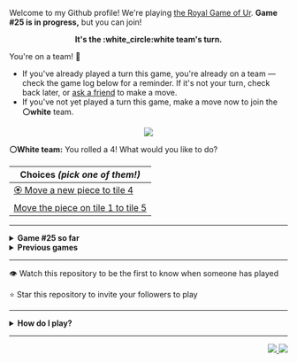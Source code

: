 Welcome to my Github profile!
We're playing
[the Royal Game of Ur](https://en.wikipedia.org/wiki/Royal_Game_of_Ur).
**Game #25 is in progress,** but you can join!

<p align="center">
  <b>It's the
  :white_circle:white
  team's turn.</b>
</p>

You're on a team! :wave:

* If you've already played a turn this game, you're already on a team
  &mdash; check the game log below for a reminder. If it's not your turn,
  check back later, or [ask a
  friend](https://twitter.com/share?text=I'm+playing+The+Royal+Game+of+Ur+on+a+GitHub+profile.+Take+your+turn+at+https://github.com/rossjrw/rossjrw+%23RoyalGameOfUr+%23github) to make a move.
* If you've not yet played a turn this game, make a move now to join the
  **:white_circle:white** team.

<p align="center"><img src="https://raw.githubusercontent.com/rossjrw/rossjrw/play/games/current/board.3831.svg"></p>

  **:white_circle:White team:**
  You rolled a 4!
What would you like to do?

| Choices *(pick one of them!)* |
| --- |
  | [:rosette:    Move a new piece to tile 4](https://github.com/rossjrw/rossjrw/issues/new?title=ur-move-4%400-0&amp;body=Press+Submit%21+You+don%27t+need+to+edit+this+text+or+do+anything+else.%0D%0A%0D%0ABe+aware+that+your+move+can+take+a+minute+or+two+to+process.) |
  | [    Move the piece on tile 1 to tile 5](https://github.com/rossjrw/rossjrw/issues/new?title=ur-move-4%401-0&amp;body=Press+Submit%21+You+don%27t+need+to+edit+this+text+or+do+anything+else.%0D%0A%0D%0ABe+aware+that+your+move+can+take+a+minute+or+two+to+process.) |

-----

<details>
<summary><b>Game #25 so far</b></summary>

## Who's on each team?

<table>
    <thead>
      <tr><th colspan=2>Players in this game</th></tr>
    </thead>
    <tbody>
      <tr>
        <td align="right"><b>Black team</b> :black_circle:</td>
        <td>:white_circle: <b> White team</b></td>
      </tr>
      <tr align="center">
        <td><b><a href="https://github.com/LucasFASouza">@LucasFASouza</a></b> (21)<br><b><a href="https://github.com/RichardBotic">@RichardBotic</a></b> (2)<br><b><a href="https://github.com/vivax3794">@vivax3794</a></b> (1)</td>
        <td><b><a href="https://github.com/MatissesProjects">@MatissesProjects</a></b> (15)<br><b><a href="https://github.com/Casper-Guo">@Casper-Guo</a></b> (10)</td>
      </tr>
    </tbody>
  </table>

## What's happened so far?

| Time | Turn | Event | Issue | Board |
| :---: | :---: | :--- | :---: | :---: |
  | 4th Nov 2024 15:57 | **0** | :white_circle: **[@Casper-Guo](https://github.com/Casper-Guo)** started a new game | [#3782](https://github.com/rossjrw/rossjrw/issues/3782) | [link](https://raw.githubusercontent.com/rossjrw/rossjrw/a1d620094e37da2ad108bec74b6a0ac9d365467d/games/current/board.3782.svg) |
  | 4th Nov 2024 15:58 | **1** | :white_circle: **[@Casper-Guo](https://github.com/Casper-Guo)** moved a white piece onto the board to position 3    | [#3783](https://github.com/rossjrw/rossjrw/issues/3783) | [link](https://raw.githubusercontent.com/rossjrw/rossjrw/b09fd281d59b3c2c35267c37cde6807fb4681c4d/games/current/board.3783.svg) |
  | 4th Nov 2024 16:12 | **2** | :black_circle: **[@LucasFASouza](https://github.com/LucasFASouza)** moved a black piece onto the board to position 3    | [#3784](https://github.com/rossjrw/rossjrw/issues/3784) | [link](https://raw.githubusercontent.com/rossjrw/rossjrw/912902b8bd8c22521bff7c9cf703835635108fb9/games/current/board.3784.svg) |
  | 4th Nov 2024 17:03 | **3** | :white_circle: **[@MatissesProjects](https://github.com/MatissesProjects)** moved a white piece onto the board to position 2    | [#3785](https://github.com/rossjrw/rossjrw/issues/3785) | [link](https://raw.githubusercontent.com/rossjrw/rossjrw/989e4a2d513179ecc37f5f26da0a7663623df964/games/current/board.3785.svg) |
  | 4th Nov 2024 18:00 | **4** | :black_circle: **[@LucasFASouza](https://github.com/LucasFASouza)** moved a black piece from position 3 to position 6    | [#3786](https://github.com/rossjrw/rossjrw/issues/3786) | [link](https://raw.githubusercontent.com/rossjrw/rossjrw/bcc83741329d71009b5788a7147ef098960f9420/games/current/board.3786.svg) |
  | 5th Nov 2024 02:07 | **5** | :white_circle: **[@MatissesProjects](https://github.com/MatissesProjects)** moved a white piece from position 3 to position 4  — claimed a rosette :rosette:  | [#3787](https://github.com/rossjrw/rossjrw/issues/3787) | [link](https://raw.githubusercontent.com/rossjrw/rossjrw/b61ac5111c202e11cd1da9056548760b48a07f7c/games/current/board.3787.svg) |
  | 5th Nov 2024 02:09 | **6** | :white_circle: **[@MatissesProjects](https://github.com/MatissesProjects)** moved a white piece from position 2 to position 5    | [#3788](https://github.com/rossjrw/rossjrw/issues/3788) | [link](https://raw.githubusercontent.com/rossjrw/rossjrw/fb371c1842ca1940f2836eaf490983904da6d8eb/games/current/board.3788.svg) |
  | 5th Nov 2024 12:47 | **7** | :black_circle: **[@LucasFASouza](https://github.com/LucasFASouza)** moved a black piece from position 6 to position 9    | [#3789](https://github.com/rossjrw/rossjrw/issues/3789) | [link](https://raw.githubusercontent.com/rossjrw/rossjrw/5a3403b77be77d2040fbc4523d08e8d8482d6827/games/current/board.3789.svg) |
  | 5th Nov 2024 12:49 | **8** | :white_circle: **[@Casper-Guo](https://github.com/Casper-Guo)** moved a white piece from position 4 to position 6    | [#3790](https://github.com/rossjrw/rossjrw/issues/3790) | [link](https://raw.githubusercontent.com/rossjrw/rossjrw/b586452b82c2f6f111f9d8a324660c8765c2f6b7/games/current/board.3790.svg) |
  | 5th Nov 2024 18:17 | **9** | :black_circle: **[@LucasFASouza](https://github.com/LucasFASouza)** moved a black piece from position 9 to position 12    | [#3791](https://github.com/rossjrw/rossjrw/issues/3791) | [link](https://raw.githubusercontent.com/rossjrw/rossjrw/ea1a1d7f8f3b3901703b870d057ceb67d3e41113/games/current/board.3791.svg) |
  | 5th Nov 2024 19:26 | **10** | :white_circle: **[@Casper-Guo](https://github.com/Casper-Guo)** moved a white piece onto the board to position 1    | [#3792](https://github.com/rossjrw/rossjrw/issues/3792) | [link](https://raw.githubusercontent.com/rossjrw/rossjrw/88583427d196ecfa76745e4aed57471d5354e40a/games/current/board.3792.svg) |
  | 6th Nov 2024 12:54 | **11** | :black_circle: **[@LucasFASouza](https://github.com/LucasFASouza)** ascended a black piece from position 12 :rocket:    | [#3793](https://github.com/rossjrw/rossjrw/issues/3793) | [link](https://raw.githubusercontent.com/rossjrw/rossjrw/a5aa067e32daf5e09dc0a454b8addb7d1ee6fa70/games/current/board.3793.svg) |
  | 6th Nov 2024 17:07 | **12** | :white_circle: **[@MatissesProjects](https://github.com/MatissesProjects)** moved a white piece from position 5 to position 8  — claimed a rosette :rosette:  | [#3794](https://github.com/rossjrw/rossjrw/issues/3794) |  |
  | 6th Nov 2024 17:08 | **13** | :white_circle: **[@MatissesProjects](https://github.com/MatissesProjects)** moved a white piece onto the board to position 2    | [#3795](https://github.com/rossjrw/rossjrw/issues/3795) | [link](https://raw.githubusercontent.com/rossjrw/rossjrw/d44b410ba6b49ab9e1f089f2e7e8596ae13536da/games/current/board.3795.svg) |
  | 6th Nov 2024 17:08 | **14** | :black_circle:  The black team rolled a 0 and their turn was automatically passed | [#3795](https://github.com/rossjrw/rossjrw/issues/3795) | [link](https://raw.githubusercontent.com/rossjrw/rossjrw/57bb1168efeea6e28df7990ec67687fa43af6620/games/current/board.3795.svg) |
  | 6th Nov 2024 17:09 | **15** | :white_circle: **[@MatissesProjects](https://github.com/MatissesProjects)** moved a white piece from position 2 to position 4  — claimed a rosette :rosette:  | [#3796](https://github.com/rossjrw/rossjrw/issues/3796) | [link](https://raw.githubusercontent.com/rossjrw/rossjrw/2dbcb5c3ca5babb0ff6680c9bcc2d61648994980/games/current/board.3796.svg) |
  | 6th Nov 2024 17:09 | **16** | :white_circle: **[@MatissesProjects](https://github.com/MatissesProjects)** moved a white piece onto the board to position 2    | [#3797](https://github.com/rossjrw/rossjrw/issues/3797) | [link](https://raw.githubusercontent.com/rossjrw/rossjrw/34f098276ff770b6f4ec7d41ef2c85ea028dd7ab/games/current/board.3797.svg) |
  | 6th Nov 2024 17:26 | **17** | :black_circle: **[@LucasFASouza](https://github.com/LucasFASouza)** moved a black piece onto the board to position 1    | [#3798](https://github.com/rossjrw/rossjrw/issues/3798) | [link](https://raw.githubusercontent.com/rossjrw/rossjrw/45316ec65fc0d711501503b60f10393f5a2ddbd8/games/current/board.3798.svg) |
  | 6th Nov 2024 17:46 | **18** | :white_circle: **[@MatissesProjects](https://github.com/MatissesProjects)** moved a white piece from position 6 to position 9    | [#3799](https://github.com/rossjrw/rossjrw/issues/3799) | [link](https://raw.githubusercontent.com/rossjrw/rossjrw/9bf7702503da634933b3f84d760b4717e0e26660/games/current/board.3799.svg) |
  | 6th Nov 2024 17:56 | **19** | :black_circle: **[@LucasFASouza](https://github.com/LucasFASouza)** moved a black piece from position 1 to position 4  — claimed a rosette :rosette:  | [#3800](https://github.com/rossjrw/rossjrw/issues/3800) | [link](https://raw.githubusercontent.com/rossjrw/rossjrw/826bbb0585a2645eff775192da843fba8b77ada5/games/current/board.3800.svg) |
  | 6th Nov 2024 17:57 | **20** | :black_circle: **[@LucasFASouza](https://github.com/LucasFASouza)** moved a black piece onto the board to position 3    | [#3801](https://github.com/rossjrw/rossjrw/issues/3801) | [link](https://raw.githubusercontent.com/rossjrw/rossjrw/2a3dea9ae9548126fc9e46ebf15ac56f8f88b6a4/games/current/board.3801.svg) |
  | 7th Nov 2024 18:45 | **21** | :white_circle: **[@MatissesProjects](https://github.com/MatissesProjects)** moved a white piece from position 8 to position 10    | [#3802](https://github.com/rossjrw/rossjrw/issues/3802) | [link](https://raw.githubusercontent.com/rossjrw/rossjrw/d06ac975bbb925005d89761837056b2dd35227c7/games/current/board.3802.svg) |
  | 9th Nov 2024 11:31 | **22** | :black_circle: **[@RichardBotic](https://github.com/RichardBotic)** moved a black piece from position 3 to position 5    | [#3803](https://github.com/rossjrw/rossjrw/issues/3803) | [link](https://raw.githubusercontent.com/rossjrw/rossjrw/855683d0fbfa9d5db039685c30e867ad0ae7df2f/games/current/board.3803.svg) |
  | 9th Nov 2024 23:11 | **23** | :white_circle: **[@MatissesProjects](https://github.com/MatissesProjects)** moved a white piece from position 9 to position 11    | [#3804](https://github.com/rossjrw/rossjrw/issues/3804) |  |
  | 10th Nov 2024 19:57 | **24** | :black_circle: **[@LucasFASouza](https://github.com/LucasFASouza)** moved a black piece from position 5 to position 8  — claimed a rosette :rosette:  | [#3805](https://github.com/rossjrw/rossjrw/issues/3805) |  |
  | 10th Nov 2024 19:57 | **25** | :black_circle:  The black team rolled a 0 and their turn was automatically passed | [#3805](https://github.com/rossjrw/rossjrw/issues/3805) | [link](https://raw.githubusercontent.com/rossjrw/rossjrw/0c00152d4acbcf714a15c51652fbb592446f2c71/games/current/board.3805.svg) |
  | 10th Nov 2024 19:57 | **26** | :white_circle:  The white team rolled a 0 and their turn was automatically passed | [#3805](https://github.com/rossjrw/rossjrw/issues/3805) | [link](https://raw.githubusercontent.com/rossjrw/rossjrw/83c15bd357a5cb56752bfd271646ff4e0708ffa2/games/current/board.3805.svg) |
  | 10th Nov 2024 19:57 | **27** | :black_circle: **[@LucasFASouza](https://github.com/LucasFASouza)** moved a black piece from position 8 to position 10 — captured a white piece :crossed_swords:   | [#3806](https://github.com/rossjrw/rossjrw/issues/3806) | [link](https://raw.githubusercontent.com/rossjrw/rossjrw/d0944e9cb1912641ba0f65bccacc49394a7f4de1/games/current/board.3806.svg) |
  | 10th Nov 2024 22:56 | **28** | :white_circle: **[@MatissesProjects](https://github.com/MatissesProjects)** moved a white piece from position 11 to position 13    | [#3807](https://github.com/rossjrw/rossjrw/issues/3807) | [link](https://raw.githubusercontent.com/rossjrw/rossjrw/0431ab54242fddc7c24559aa4563f2af90df0d46/games/current/board.3807.svg) |
  | 11th Nov 2024 17:45 | **29** | :black_circle: **[@LucasFASouza](https://github.com/LucasFASouza)** moved a black piece from position 10 to position 11    | [#3808](https://github.com/rossjrw/rossjrw/issues/3808) | [link](https://raw.githubusercontent.com/rossjrw/rossjrw/a9bc11d2f08bce428ce6865f761cef7ab6bcb6f4/games/current/board.3808.svg) |
  | 11th Nov 2024 18:10 | **30** | :white_circle: **[@Casper-Guo](https://github.com/Casper-Guo)** moved a white piece from position 1 to position 3    | [#3809](https://github.com/rossjrw/rossjrw/issues/3809) | [link](https://raw.githubusercontent.com/rossjrw/rossjrw/6163afdea56b1e68d6ddea0ede3083c45a6a03b9/games/current/board.3809.svg) |
  | 11th Nov 2024 19:16 | **31** | :black_circle: **[@LucasFASouza](https://github.com/LucasFASouza)** ascended a black piece from position 11 :rocket:    | [#3810](https://github.com/rossjrw/rossjrw/issues/3810) | [link](https://raw.githubusercontent.com/rossjrw/rossjrw/0ae4f2d20d2bdc878f5ad4f576a97261c3154c85/games/current/board.3810.svg) |
  | 11th Nov 2024 19:23 | **32** | :white_circle: **[@Casper-Guo](https://github.com/Casper-Guo)** ascended a white piece from position 13 :rocket:    | [#3812](https://github.com/rossjrw/rossjrw/issues/3812) | [link](https://raw.githubusercontent.com/rossjrw/rossjrw/7e877216d5251e6d658e5bd759381ebab5a0c5b7/games/current/board.3812.svg) |
  | 11th Nov 2024 19:34 | **33** | :black_circle: **[@LucasFASouza](https://github.com/LucasFASouza)** moved a black piece onto the board to position 3    | [#3813](https://github.com/rossjrw/rossjrw/issues/3813) | [link](https://raw.githubusercontent.com/rossjrw/rossjrw/123459d936d0ea3007181ad769c744c852a2749d/games/current/board.3813.svg) |
  | 11th Nov 2024 23:13 | **34** | :white_circle: **[@MatissesProjects](https://github.com/MatissesProjects)** moved a white piece from position 3 to position 5    | [#3814](https://github.com/rossjrw/rossjrw/issues/3814) | [link](https://raw.githubusercontent.com/rossjrw/rossjrw/2555c2d431f019622f4b0c18e3ad5e60aa35c0a8/games/current/board.3814.svg) |
  | 13th Nov 2024 13:04 | **35** | :black_circle: **[@LucasFASouza](https://github.com/LucasFASouza)** moved a black piece from position 4 to position 5 — captured a white piece :crossed_swords:   | [#3815](https://github.com/rossjrw/rossjrw/issues/3815) | [link](https://raw.githubusercontent.com/rossjrw/rossjrw/df226daf1346adc29ef25d5e61f3bf7195f6eed0/games/current/board.3815.svg) |
  | 15th Nov 2024 07:04 | **36** | :white_circle: **[@MatissesProjects](https://github.com/MatissesProjects)** moved a white piece from position 2 to position 5 — captured a black piece :crossed_swords:   | [#3816](https://github.com/rossjrw/rossjrw/issues/3816) | [link](https://raw.githubusercontent.com/rossjrw/rossjrw/bf0df58e6fbec1f111dae2c628c40537fcd1fd89/games/current/board.3816.svg) |
  | 18th Nov 2024 12:24 | **37** | :black_circle: **[@LucasFASouza](https://github.com/LucasFASouza)** moved a black piece from position 3 to position 5 — captured a white piece :crossed_swords:   | [#3817](https://github.com/rossjrw/rossjrw/issues/3817) | [link](https://raw.githubusercontent.com/rossjrw/rossjrw/037b871e71ddec32bc1149433c41d64dc5984ea9/games/current/board.3817.svg) |
  | 18th Nov 2024 13:51 | **38** | :white_circle: **[@Casper-Guo](https://github.com/Casper-Guo)** moved a white piece from position 4 to position 5 — captured a black piece :crossed_swords:   | [#3818](https://github.com/rossjrw/rossjrw/issues/3818) | [link](https://raw.githubusercontent.com/rossjrw/rossjrw/0a55d466d84e088bcce7b4c82021508917054900/games/current/board.3818.svg) |
  | 19th Nov 2024 17:27 | **39** | :black_circle: **[@LucasFASouza](https://github.com/LucasFASouza)** moved a black piece onto the board to position 1    | [#3819](https://github.com/rossjrw/rossjrw/issues/3819) | [link](https://raw.githubusercontent.com/rossjrw/rossjrw/6bd76bc8dbe4e0ce77f1f12e0eec17a0d5305449/games/current/board.3819.svg) |
  | 19th Nov 2024 17:53 | **40** | :white_circle: **[@Casper-Guo](https://github.com/Casper-Guo)** moved a white piece from position 5 to position 6    | [#3820](https://github.com/rossjrw/rossjrw/issues/3820) | [link](https://raw.githubusercontent.com/rossjrw/rossjrw/008955b2526f59575ce07d5ad2c65a1cfcf62774/games/current/board.3820.svg) |
  | 20th Nov 2024 00:01 | **41** | :black_circle: **[@LucasFASouza](https://github.com/LucasFASouza)** moved a black piece onto the board to position 2    | [#3821](https://github.com/rossjrw/rossjrw/issues/3821) | [link](https://raw.githubusercontent.com/rossjrw/rossjrw/7537d55c00d961c3e2aa1b9ed14dc707f8d43c16/games/current/board.3821.svg) |
  | 20th Nov 2024 04:45 | **42** | :white_circle: **[@MatissesProjects](https://github.com/MatissesProjects)** moved a white piece from position 6 to position 7    | [#3822](https://github.com/rossjrw/rossjrw/issues/3822) | [link](https://raw.githubusercontent.com/rossjrw/rossjrw/99f384e63f70f5fc6d888f15c177364629836d27/games/current/board.3822.svg) |
  | 21st Nov 2024 06:00 | **43** | :black_circle: **[@RichardBotic](https://github.com/RichardBotic)** moved a black piece from position 2 to position 3    | [#3823](https://github.com/rossjrw/rossjrw/issues/3823) | [link](https://raw.githubusercontent.com/rossjrw/rossjrw/5dff359dfa877a418844986284a941d6f57b3531/games/current/board.3823.svg) |
  | 21st Nov 2024 21:03 | **44** | :white_circle: **[@MatissesProjects](https://github.com/MatissesProjects)** moved a white piece from position 7 to position 9    | [#3824](https://github.com/rossjrw/rossjrw/issues/3824) | [link](https://raw.githubusercontent.com/rossjrw/rossjrw/0c4a9b674b67a99e6b55d70958873b4a41ee2da8/games/current/board.3824.svg) |
  | 22nd Nov 2024 14:28 | **45** | :black_circle: **[@LucasFASouza](https://github.com/LucasFASouza)** moved a black piece from position 3 to position 4  — claimed a rosette :rosette:  | [#3825](https://github.com/rossjrw/rossjrw/issues/3825) | [link](https://raw.githubusercontent.com/rossjrw/rossjrw/30872519e35ea2a017d26ff951b97e8539c5347d/games/current/board.3825.svg) |
  | 22nd Nov 2024 16:12 | **46** | :black_circle: **[@LucasFASouza](https://github.com/LucasFASouza)** moved a black piece from position 4 to position 6    | [#3826](https://github.com/rossjrw/rossjrw/issues/3826) | [link](https://raw.githubusercontent.com/rossjrw/rossjrw/88f81ddd39ddabd8ed849f583dbc7d77519d7910/games/current/board.3826.svg) |
  | 22nd Nov 2024 17:44 | **47** | :white_circle: **[@Casper-Guo](https://github.com/Casper-Guo)** moved a white piece onto the board to position 1    | [#3827](https://github.com/rossjrw/rossjrw/issues/3827) | [link](https://raw.githubusercontent.com/rossjrw/rossjrw/221f36a63633b6f63242cc7e7da15b1883f14204/games/current/board.3827.svg) |
  | 24th Nov 2024 02:54 | **48** | :black_circle: **[@vivax3794](https://github.com/vivax3794)** moved a black piece from position 6 to position 7    | [#3828](https://github.com/rossjrw/rossjrw/issues/3828) | [link](https://raw.githubusercontent.com/rossjrw/rossjrw/b150742d8d0ff5e4eda16f6003894dff2dab5808/games/current/board.3828.svg) |
  | 24th Nov 2024 05:10 | **49** | :white_circle: **[@Casper-Guo](https://github.com/Casper-Guo)** moved a white piece from position 9 to position 11    | [#3829](https://github.com/rossjrw/rossjrw/issues/3829) | [link](https://raw.githubusercontent.com/rossjrw/rossjrw/9badce074b0946ca13445caaf6bdede800b43bb1/games/current/board.3829.svg) |
  | 25th Nov 2024 16:49 | **50** | :black_circle: **[@LucasFASouza](https://github.com/LucasFASouza)** moved a black piece from position 1 to position 4  — claimed a rosette :rosette:  | [#3830](https://github.com/rossjrw/rossjrw/issues/3830) | [link](https://raw.githubusercontent.com/rossjrw/rossjrw/150c4ccc8667c1bedb452954f6f9335f028d5f74/games/current/board.3830.svg) |
  | 25th Nov 2024 16:49 | **51** | :black_circle: **[@LucasFASouza](https://github.com/LucasFASouza)** moved a black piece from position 7 to position 11 — captured a white piece :crossed_swords:   | [#3831](https://github.com/rossjrw/rossjrw/issues/3831) |  |

</details>

<details>
<summary><b>Previous games</b></summary>

## Previous games

1. A game was started on 30th Jul 2020 by **[@rossjrw](https://github.com/rossjrw)** and ended on 4th Dec 2020. 
   * The :white_circle:white team won. 
   * 64 players played 166 moves across 4 months and 5 days. 
   * The :black_circle:black team captured 9 white pieces and claimed 12 rosettes. 
   * The :white_circle:white team captured 10 black pieces and claimed 18 rosettes. 
   * The MVP of the winning team was **[@1ethanhansen](https://github.com/1ethanhansen)**, who played 48 moves. 
   * The winning move was made by **[@qbtl](https://github.com/qbtl)** ([#269](https://github.com/rossjrw/rossjrw/issues/269)).
1. A game was started on 4th Dec 2020 by **[@1ethanhansen](https://github.com/1ethanhansen)** and ended on 11th Jan 2021. 
   * The :black_circle:black team won. 
   * 27 players played 145 moves across 1 month and 1 week. 
   * The :black_circle:black team captured 7 white pieces and claimed 16 rosettes. 
   * The :white_circle:white team captured 6 black pieces and claimed 14 rosettes. 
   * The MVP of the winning team was **[@shpatrickguo](https://github.com/shpatrickguo)**, who played 26 moves. 
   * The winning move was made by **[@shpatrickguo](https://github.com/shpatrickguo)** ([#424](https://github.com/rossjrw/rossjrw/issues/424)).
1. A game was started on 11th Jan 2021 by **[@BaptisteMartinet](https://github.com/BaptisteMartinet)** and ended on 11th Feb 2021. 
   * The :white_circle:white team won. 
   * 17 players played 118 moves across 1 month and 12 hours. 
   * The :black_circle:black team captured 2 white pieces and claimed 11 rosettes. 
   * The :white_circle:white team captured 8 black pieces and claimed 14 rosettes. 
   * The MVP of the winning team was **[@1ethanhansen](https://github.com/1ethanhansen)**, who played 45 moves. 
   * The winning move was made by **[@1ethanhansen](https://github.com/1ethanhansen)** ([#535](https://github.com/rossjrw/rossjrw/issues/535)).
1. A game was started on 11th Feb 2021 by **[@1ethanhansen](https://github.com/1ethanhansen)** and ended on 5th Mar 2021. 
   * The :white_circle:white team won. 
   * 17 players played 175 moves across 3 weeks and 22 hours. 
   * The :black_circle:black team captured 12 white pieces and claimed 17 rosettes. 
   * The :white_circle:white team captured 13 black pieces and claimed 18 rosettes. 
   * The MVP of the winning team was **[@1ethanhansen](https://github.com/1ethanhansen)**, who played 48 moves. 
   * The winning move was made by **[@1ethanhansen](https://github.com/1ethanhansen)** ([#702](https://github.com/rossjrw/rossjrw/issues/702)).
1. A game was started on 6th Mar 2021 by **[@shpatrickguo](https://github.com/shpatrickguo)** and ended on 10th May 2021. 
   * The :black_circle:black team won. 
   * 42 players played 162 moves across 2 months and 4 days. 
   * The :black_circle:black team captured 12 white pieces and claimed 17 rosettes. 
   * The :white_circle:white team captured 9 black pieces and claimed 19 rosettes. 
   * The MVP of the winning team was **[@shpatrickguo](https://github.com/shpatrickguo)**, who played 22 moves. 
   * The winning move was made by **[@crxssed7](https://github.com/crxssed7)** ([#864](https://github.com/rossjrw/rossjrw/issues/864)).
1. A game was started on 10th May 2021 by **[@HAUDRAUFHAUN](https://github.com/HAUDRAUFHAUN)** and ended on 17th Jul 2021. 
   * The :white_circle:white team won. 
   * 34 players played 167 moves across 2 months and 6 days. 
   * The :black_circle:black team captured 7 white pieces and claimed 14 rosettes. 
   * The :white_circle:white team captured 10 black pieces and claimed 18 rosettes. 
   * The MVP of the winning team was **[@1ethanhansen](https://github.com/1ethanhansen)**, who played 31 moves. 
   * The winning move was made by **[@1ethanhansen](https://github.com/1ethanhansen)** ([#1024](https://github.com/rossjrw/rossjrw/issues/1024)).
1. A game was started on 17th Jul 2021 by **[@1ethanhansen](https://github.com/1ethanhansen)** and ended on 19th Oct 2021. 
   * The :black_circle:black team won. 
   * 48 players played 153 moves across 3 months and 3 days. 
   * The :black_circle:black team captured 6 white pieces and claimed 17 rosettes. 
   * The :white_circle:white team captured 6 black pieces and claimed 15 rosettes. 
   * The MVP of the winning team was **[@PkmnQ](https://github.com/PkmnQ)**, who played 13 moves. 
   * The winning move was made by **[@OmKakatkar](https://github.com/OmKakatkar)** ([#1175](https://github.com/rossjrw/rossjrw/issues/1175)).
1. A game was started on 19th Oct 2021 by **[@OmKakatkar](https://github.com/OmKakatkar)** and ended on 29th Oct 2021. 
   * The :white_circle:white team won. 
   * 13 players played 135 moves across 1 week and 3 days. 
   * The :black_circle:black team captured 5 white pieces and claimed 13 rosettes. 
   * The :white_circle:white team captured 6 black pieces and claimed 15 rosettes. 
   * The MVP of the winning team was **[@Timemaster111](https://github.com/Timemaster111)**, who played 46 moves. 
   * The winning move was made by **[@Timemaster111](https://github.com/Timemaster111)** ([#1342](https://github.com/rossjrw/rossjrw/issues/1342)).
1. A game was started on 29th Oct 2021 by **[@jbmagination](https://github.com/jbmagination)** and ended on 15th May 2022. 
   * The :white_circle:white team won. 
   * 80 players played 187 moves across 6 months and 2 weeks. 
   * The :black_circle:black team captured 11 white pieces and claimed 17 rosettes. 
   * The :white_circle:white team captured 13 black pieces and claimed 19 rosettes. 
   * The MVP of the winning team was **[@nirakon](https://github.com/nirakon)**, who played 18 moves. 
   * The winning move was made by **[@Madflows](https://github.com/Madflows)** ([#1534](https://github.com/rossjrw/rossjrw/issues/1534)).
1. A game was started on 15th May 2022 by **[@VikashPR](https://github.com/VikashPR)** and ended on 29th Dec 2022. 
   * The :white_circle:white team won. 
   * 109 players played 177 moves across 7 months and 2 weeks. 
   * The :black_circle:black team captured 9 white pieces and claimed 23 rosettes. 
   * The :white_circle:white team captured 11 black pieces and claimed 19 rosettes. 
   * The MVP of the winning team was **[@LAPCoder](https://github.com/LAPCoder)**, who played 11 moves. 
   * The winning move was made by **[@LAPCoder](https://github.com/LAPCoder)** ([#1726](https://github.com/rossjrw/rossjrw/issues/1726)).
1. A game was started on 29th Dec 2022 by **[@CostasAK](https://github.com/CostasAK)** and ended on 30th Dec 2022. 
   * The :black_circle:black team won. 
   * 4 players played 121 moves across 19 hours and 41 minutes. 
   * The :black_circle:black team captured 6 white pieces and claimed 14 rosettes. 
   * The :white_circle:white team captured 4 black pieces and claimed 15 rosettes. 
   * The MVP of the winning team was **[@CostasAK](https://github.com/CostasAK)**, who played 59 moves. 
   * The winning move was made by **[@CostasAK](https://github.com/CostasAK)** ([#1844](https://github.com/rossjrw/rossjrw/issues/1844)).
1. A game was started on 30th Dec 2022 by **[@TejaTadepalli](https://github.com/TejaTadepalli)** and ended on 27th Jan 2023. 
   * The :white_circle:white team won. 
   * 17 players played 158 moves across 4 weeks and 1 hour. 
   * The :black_circle:black team captured 9 white pieces and claimed 18 rosettes. 
   * The :white_circle:white team captured 12 black pieces and claimed 18 rosettes. 
   * The MVP of the winning team was **[@TejaTadepalli](https://github.com/TejaTadepalli)**, who played 59 moves. 
   * The winning move was made by **[@TejaTadepalli](https://github.com/TejaTadepalli)** ([#1994](https://github.com/rossjrw/rossjrw/issues/1994)).
1. A game was started on 27th Jan 2023 by **[@TejaTadepalli](https://github.com/TejaTadepalli)** and ended on 14th Mar 2023. 
   * The :white_circle:white team won. 
   * 20 players played 153 moves across 1 month and 2 weeks. 
   * The :black_circle:black team captured 6 white pieces and claimed 17 rosettes. 
   * The :white_circle:white team captured 6 black pieces and claimed 16 rosettes. 
   * The MVP of the winning team was **[@TejaTadepalli](https://github.com/TejaTadepalli)**, who played 65 moves. 
   * The winning move was made by **[@TejaTadepalli](https://github.com/TejaTadepalli)** ([#2145](https://github.com/rossjrw/rossjrw/issues/2145)).
1. A game was started on 14th Mar 2023 by **[@Murdeala](https://github.com/Murdeala)** and ended on 13th Apr 2023. 
   * The :white_circle:white team won. 
   * 19 players played 141 moves across 4 weeks and 1 day. 
   * The :black_circle:black team captured 4 white pieces and claimed 18 rosettes. 
   * The :white_circle:white team captured 12 black pieces and claimed 16 rosettes. 
   * The MVP of the winning team was **[@CostasAK](https://github.com/CostasAK)**, who played 71 moves. 
   * The winning move was made by **[@CostasAK](https://github.com/CostasAK)** ([#2275](https://github.com/rossjrw/rossjrw/issues/2275)).
1. A game was started on 13th Apr 2023 by **[@thisiscoding1234](https://github.com/thisiscoding1234)** and ended on 7th Jul 2023. 
   * The :black_circle:black team won. 
   * 48 players played 122 moves across 2 months and 3 weeks. 
   * The :black_circle:black team captured 11 white pieces and claimed 15 rosettes. 
   * The :white_circle:white team captured 4 black pieces and claimed 9 rosettes. 
   * The MVP of the winning team was **[@Murdeala](https://github.com/Murdeala)**, who played 37 moves. 
   * The winning move was made by **[@WKL10086](https://github.com/WKL10086)** ([#2460](https://github.com/rossjrw/rossjrw/issues/2460)).
1. A game was started on 7th Jul 2023 by **[@kztera](https://github.com/kztera)** and ended on 26th Oct 2023. 
   * The :white_circle:white team won. 
   * 38 players played 142 moves across 3 months and 2 weeks. 
   * The :black_circle:black team captured 5 white pieces and claimed 14 rosettes. 
   * The :white_circle:white team captured 12 black pieces and claimed 14 rosettes. 
   * The MVP of the winning team was **[@CostasAK](https://github.com/CostasAK)**, who played 53 moves. 
   * The winning move was made by **[@CostasAK](https://github.com/CostasAK)** ([#2612](https://github.com/rossjrw/rossjrw/issues/2612)).
1. A game was started on 27th Oct 2023 by **[@blacksmithop](https://github.com/blacksmithop)** and ended on 3rd Dec 2023. 
   * The :black_circle:black team won. 
   * 22 players played 55 moves across 1 month and 6 days. 
   * The :black_circle:black team captured 5 white pieces and claimed 11 rosettes. 
   * The :white_circle:white team captured 0 black pieces and claimed 3 rosettes. 
   * The MVP of the winning team was **[@CostasAK](https://github.com/CostasAK)**, who played 26 moves. 
   * The winning move was made by **[@CostasAK](https://github.com/CostasAK)** ([#2664](https://github.com/rossjrw/rossjrw/issues/2664)).
1. A game was started on 4th Dec 2023 by **[@joshuajohncohen](https://github.com/joshuajohncohen)** and ended on 11th Apr 2024. 
   * The :black_circle:black team won. 
   * 44 players played 133 moves across 4 months and 6 days. 
   * The :black_circle:black team captured 11 white pieces and claimed 16 rosettes. 
   * The :white_circle:white team captured 5 black pieces and claimed 12 rosettes. 
   * The MVP of the winning team was **[@CostasAK](https://github.com/CostasAK)**, who played 49 moves. 
   * The winning move was made by **[@tassiaaccioly](https://github.com/tassiaaccioly)** ([#2796](https://github.com/rossjrw/rossjrw/issues/2796)).
1. A game was started on 11th Apr 2024 by **[@tassiaaccioly](https://github.com/tassiaaccioly)** and ended on 12th May 2024. 
   * The :white_circle:white team won. 
   * 16 players played 206 moves across 1 month and 22 hours. 
   * The :black_circle:black team captured 13 white pieces and claimed 22 rosettes. 
   * The :white_circle:white team captured 16 black pieces and claimed 25 rosettes. 
   * The MVP of the winning team was **[@Casper-Guo](https://github.com/Casper-Guo)**, who played 75 moves. 
   * The winning move was made by **[@Casper-Guo](https://github.com/Casper-Guo)** ([#2985](https://github.com/rossjrw/rossjrw/issues/2985)).
1. A game was started on 12th May 2024 by **[@Casper-Guo](https://github.com/Casper-Guo)** and ended on 10th Jun 2024. 
   * The :white_circle:white team won. 
   * 14 players played 157 moves across 4 weeks and 1 day. 
   * The :black_circle:black team captured 9 white pieces and claimed 15 rosettes. 
   * The :white_circle:white team captured 9 black pieces and claimed 16 rosettes. 
   * The MVP of the winning team was **[@Casper-Guo](https://github.com/Casper-Guo)**, who played 51 moves. 
   * The winning move was made by **[@Casper-Guo](https://github.com/Casper-Guo)** ([#3139](https://github.com/rossjrw/rossjrw/issues/3139)).
1. A game was started on 10th Jun 2024 by **[@Casper-Guo](https://github.com/Casper-Guo)** and ended on 16th Jul 2024. 
   * The :black_circle:black team won. 
   * 16 players played 171 moves across 1 month and 5 days. 
   * The :black_circle:black team captured 15 white pieces and claimed 18 rosettes. 
   * The :white_circle:white team captured 12 black pieces and claimed 20 rosettes. 
   * The MVP of the winning team was **[@tassiaaccioly](https://github.com/tassiaaccioly)**, who played 75 moves. 
   * The winning move was made by **[@tassiaaccioly](https://github.com/tassiaaccioly)** ([#3309](https://github.com/rossjrw/rossjrw/issues/3309)).
1. A game was started on 16th Jul 2024 by **[@tassiaaccioly](https://github.com/tassiaaccioly)** and ended on 30th Sep 2024. 
   * The :white_circle:white team won. 
   * 27 players played 192 moves across 2 months and 2 weeks. 
   * The :black_circle:black team captured 10 white pieces and claimed 20 rosettes. 
   * The :white_circle:white team captured 13 black pieces and claimed 23 rosettes. 
   * The MVP of the winning team was **[@huuquyet](https://github.com/huuquyet)**, who played 36 moves. 
   * The winning move was made by **[@AdityaSreevatsaK](https://github.com/AdityaSreevatsaK)** ([#3494](https://github.com/rossjrw/rossjrw/issues/3494)).
1. A game was started on 30th Sep 2024 by **[@AdityaSreevatsaK](https://github.com/AdityaSreevatsaK)** and ended on 17th Oct 2024. 
   * The :white_circle:white team won. 
   * 12 players played 145 moves across 2 weeks and 3 days. 
   * The :black_circle:black team captured 6 white pieces and claimed 19 rosettes. 
   * The :white_circle:white team captured 6 black pieces and claimed 16 rosettes. 
   * The MVP of the winning team was **[@Casper-Guo](https://github.com/Casper-Guo)**, who played 37 moves. 
   * The winning move was made by **[@Casper-Guo](https://github.com/Casper-Guo)** ([#3630](https://github.com/rossjrw/rossjrw/issues/3630)).
1. A game was started on 17th Oct 2024 by **[@Casper-Guo](https://github.com/Casper-Guo)** and ended on 4th Nov 2024. 
   * The :white_circle:white team won. 
   * 7 players played 156 moves across 2 weeks and 3 days. 
   * The :black_circle:black team captured 8 white pieces and claimed 18 rosettes. 
   * The :white_circle:white team captured 7 black pieces and claimed 22 rosettes. 
   * The MVP of the winning team was **[@Casper-Guo](https://github.com/Casper-Guo)**, who played 64 moves. 
   * The winning move was made by **[@Casper-Guo](https://github.com/Casper-Guo)** ([#3781](https://github.com/rossjrw/rossjrw/issues/3781)).

</details>

-----

:eye: Watch this repository to be the first to know when someone has played

:star: Star this repository to invite your followers to play

-----

<details>
<summary><b>How do I play?</b></summary>

## Rules of the game

It's the **:white_circle:white** team versus the **:black_circle:black**
team.

The first team to **:rocket:ascend** all 7 of their pieces **:crown:wins**.
Your goal is to achieve that, and to block the other team from doing the
same.

_(Learn more about the rules of the Royal Game of Ur at
[RoyalUr.net/learn](https://royalur.net/learn/), or watch [Tom Scott play
against Irving Finkel](https://www.youtube.com/watch?v=WZskjLq040I) in
2017.)_

### Movement

Each turn starts by rolling 4 binary dice, which results in a number from 0
to 4. The current team gets to move one of their pieces by that many tiles.

All 14 pieces start on position 0 (the space just before tile 1).

### :rocket:Ascension

Moving a piece onto position 15 (the imaginary space after tile 14) causes
that piece to leave the board forever. This is **:rocket:ascension**, and
is the goal of the game &mdash; the first team to ascend all 7 of their
pieces wins.

### :crossed_swords:Capturing

You will move your pieces along the tiles from tile 1 to tile 14.

The tiles on your side of the board (tiles 1 through 4, 13, and 14) are
safe &mdash; only your pieces can be there. However, the tiles in the
middle (tiles 5 through 12) are unsafe &mdash; your opponent's pieces can
also be here. If one team's piece lands on the same tile as another team's
piece, the piece that was landed on is **:crossed_swords:captured**! It
goes all the way back to position 0.

### :rosette:Rosettes

If a piece lands on a **:rosette:rosette** (tiles 4, 8, and 14), that team
gets to immediately take another turn.

A piece that is on the rosette on tile 8 *cannot be
**:crossed_swords:captured***. A piece trying to capture it will simply
bounce off onto tile 9.

## How to play

Playing Ur on my GitHub profile is easy. The dice have already been rolled
for you &mdash; all you have to do is decide what to do with them. Anyone
with a GitHub account can play.

Anyone can join either team at any time, but once you're in a team, you're
locked into it until the game ends. You won't be able to play a move when
it's the other team's turn.

The list of links below the board image shows each possible move. Clicking
one of those will take you to a page where you can create an issue in this
repository, where all you have to do is click submit to play your move.

It will take a moment for Github Actions to acknowledge your move, but once
it does, you'll see it react with the 'eyes' emoji (:eyes:). A few seconds
later it will react with the 'rocket' emoji (:rocket:) to let you know that
your move was successful, then leave a comment explaining what happened,
and it'll also make a commit to record your move.

_(If you don't see any of that, then something went wrong. Ping me in your
issue by typing `cc @rossjrw`, and I'll take a look.)_

Note that if your team has no possible moves &mdash; for example by rolling a 0
&mdash; your turn will be automatically skipped. The event log will let you
know if this has happened.

## Behind the scenes

Check out the [`source` branch of this repository](https://github.com/rossjrw/rossjrw/tree/source) for the source
code and a little commentary on the inspiration behind this project.

### Contributing

I welcome bug reports, feature suggestions and pull requests! Just make
sure you ping me in your issue or PR by adding `cc @rossjrw`, as I don't receive notifications for new issues in this repository
(for hopefully obvious reasons).

</details>

-----

<p align="right">
  <a href="https://github.com/rossjrw/rossjrw/actions?query=workflow:build">
    <img src="https://github.com/rossjrw/rossjrw/workflows/build/badge.svg?branch=source"/>
  </a>
  <a href="https://github.com/rossjrw/rossjrw/actions?query=workflow:play">
    <img src="https://github.com/rossjrw/rossjrw/workflows/play/badge.svg?branch=play"/>
  </a>
</p>
